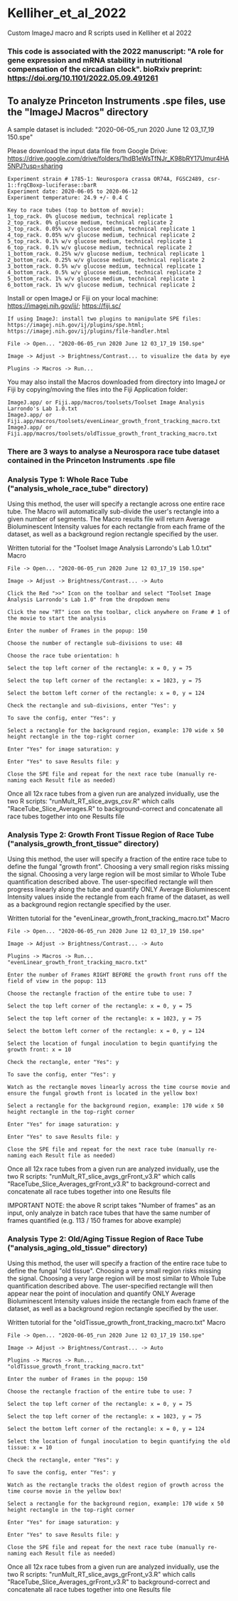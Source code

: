 # Kelliher_et_al_2022
Custom ImageJ macro and R scripts used in Kelliher et al 2022

### This code is associated with the 2022 manuscript: "A role for gene expression and mRNA stability in nutritional compensation of the circadian clock". bioRxiv preprint: https://doi.org/10.1101/2022.05.09.491261

## To analyze Princeton Instruments .spe files, use the "ImageJ Macros" directory

A sample dataset is included: "2020-06-05_run 2020 June 12 03_17_19 150.spe"

Please download the input data file from Google Drive: https://drive.google.com/drive/folders/1hdB1eWsTfNJr_K98bRY17Umur4HA5NPJ?usp=sharing

    Experiment strain # 1785-1: Neurospora crassa OR74A, FGSC2489, csr-1::frqCBoxp-luciferase::barR
    Experiment date: 2020-06-05 to 2020-06-12
    Experiment temperature: 24.9 +/- 0.4 C

    Key to race tubes (top to bottom of movie):
    1_top_rack. 0% glucose medium, technical replicate 1
    2_top_rack. 0% glucose medium, technical replicate 2
    3_top_rack. 0.05% w/v glucose medium, technical replicate 1
    4_top_rack. 0.05% w/v glucose medium, technical replicate 2
    5_top_rack. 0.1% w/v glucose medium, technical replicate 1
    6_top_rack. 0.1% w/v glucose medium, technical replicate 2
    1_bottom_rack. 0.25% w/v glucose medium, technical replicate 1
    2_bottom_rack. 0.25% w/v glucose medium, technical replicate 2
    3_bottom_rack. 0.5% w/v glucose medium, technical replicate 1
    4_bottom_rack. 0.5% w/v glucose medium, technical replicate 2
    5_bottom_rack. 1% w/v glucose medium, technical replicate 1
    6_bottom_rack. 1% w/v glucose medium, technical replicate 2

Install or open ImageJ or Fiji on your local machine: https://imagej.nih.gov/ij/; https://fiji.sc/

    If using ImageJ: install two plugins to manipulate SPE files: https://imagej.nih.gov/ij/plugins/spe.html; https://imagej.nih.gov/ij/plugins/file-handler.html

    File -> Open... "2020-06-05_run 2020 June 12 03_17_19 150.spe"
    
    Image -> Adjust -> Brightness/Contrast... to visualize the data by eye
    
    Plugins -> Macros -> Run...

You may also install the Macros downloaded from directory into ImageJ or Fiji by copying/moving the files into the Fiji Application folder:

    ImageJ.app/ or Fiji.app/macros/toolsets/Toolset Image Analysis Larrondo's Lab 1.0.txt
    ImageJ.app/ or Fiji.app/macros/toolsets/evenLinear_growth_front_tracking_macro.txt
    ImageJ.app/ or Fiji.app/macros/toolsets/oldTissue_growth_front_tracking_macro.txt
    
### There are 3 ways to analyse a Neurospora race tube dataset contained in the Princeton Instruments .spe file

### Analysis Type 1: Whole Race Tube ("analysis_whole_race_tube" directory)

Using this method, the user will specify a rectangle across one entire race tube. The Macro will automatically sub-divide the user's rectangle into a given number of segments. The Macro results file will return Average Bioluminescent Intensity values for each rectangle from each frame of the dataset, as well as a background region rectangle specified by the user.

Written tutorial for the "Toolset Image Analysis Larrondo's Lab 1.0.txt" Macro

    File -> Open... "2020-06-05_run 2020 June 12 03_17_19 150.spe"
    
    Image -> Adjust -> Brightness/Contrast... -> Auto
    
    Click the Red ">>" Icon on the toolbar and select "Toolset Image Analysis Larrondo's Lab 1.0" from the dropdown menu

    Click the new "RT" icon on the toolbar, click anywhere on Frame # 1 of the movie to start the analysis
    
    Enter the number of Frames in the popup: 150
    
    Choose the number of rectangle sub-divisions to use: 48
    
    Choose the race tube orientation: h
    
    Select the top left corner of the rectangle: x = 0, y = 75
    
    Select the top left corner of the rectangle: x = 1023, y = 75
    
    Select the bottom left corner of the rectangle: x = 0, y = 124
    
    Check the rectangle and sub-divisions, enter "Yes": y
    
    To save the config, enter "Yes": y
    
    Select a rectangle for the background region, example: 170 wide x 50 height rectangle in the top-right corner
    
    Enter "Yes" for image saturation: y
    
    Enter "Yes" to save Results file: y
    
    Close the SPE file and repeat for the next race tube (manually re-naming each Result file as needed)
    
Once all 12x race tubes from a given run are analyzed invidually, use the two R scripts: "runMult_RT_slice_avgs_csv.R" which calls "RaceTube_Slice_Averages.R" to background-correct and concatenate all race tubes together into one Results file

### Analysis Type 2: Growth Front Tissue Region of Race Tube ("analysis_growth_front_tissue" directory)

Using this method, the user will specify a fraction of the entire race tube to define the fungal "growth front". Choosing a very small region risks missing the signal. Choosing a very large region will be most similar to Whole Tube quantification described above. The user-specified rectangle will then progress linearly along the tube and quantify ONLY Average Bioluminescent Intensity values inside the rectangle from each frame of the dataset, as well as a background region rectangle specified by the user.

Written tutorial for the "evenLinear_growth_front_tracking_macro.txt" Macro

    File -> Open... "2020-06-05_run 2020 June 12 03_17_19 150.spe"
    
    Image -> Adjust -> Brightness/Contrast... -> Auto
    
    Plugins -> Macros -> Run... "evenLinear_growth_front_tracking_macro.txt"
    
    Enter the number of Frames RIGHT BEFORE the growth front runs off the field of view in the popup: 113
    
    Choose the rectangle fraction of the entire tube to use: 7
    
    Select the top left corner of the rectangle: x = 0, y = 75
    
    Select the top left corner of the rectangle: x = 1023, y = 75
    
    Select the bottom left corner of the rectangle: x = 0, y = 124
    
    Select the location of fungal inoculation to begin quantifying the growth front: x = 10
    
    Check the rectangle, enter "Yes": y
    
    To save the config, enter "Yes": y
    
    Watch as the rectangle moves linearly across the time course movie and ensure the fungal growth front is located in the yellow box!
    
    Select a rectangle for the background region, example: 170 wide x 50 height rectangle in the top-right corner
    
    Enter "Yes" for image saturation: y
    
    Enter "Yes" to save Results file: y
    
    Close the SPE file and repeat for the next race tube (manually re-naming each Result file as needed)
    
Once all 12x race tubes from a given run are analyzed invidually, use the two R scripts: "runMult_RT_slice_avgs_grFront_v3.R" which calls "RaceTube_Slice_Averages_grFront_v3.R" to background-correct and concatenate all race tubes together into one Results file

IMPORTANT NOTE: the above R script takes "Number of frames" as an input, only analyze in batch race tubes that have the same number of frames quantified (e.g. 113 / 150 frames for above example)

### Analysis Type 2: Old/Aging Tissue Region of Race Tube ("analysis_aging_old_tissue" directory)

Using this method, the user will specify a fraction of the entire race tube to define the fungal "old tissue". Choosing a very small region risks missing the signal. Choosing a very large region will be most similar to Whole Tube quantification described above. The user-specified rectangle will then appear near the point of inoculation and quantify ONLY Average Bioluminescent Intensity values inside the rectangle from each frame of the dataset, as well as a background region rectangle specified by the user.

Written tutorial for the "oldTissue_growth_front_tracking_macro.txt" Macro

    File -> Open... "2020-06-05_run 2020 June 12 03_17_19 150.spe"
    
    Image -> Adjust -> Brightness/Contrast... -> Auto
    
    Plugins -> Macros -> Run... "oldTissue_growth_front_tracking_macro.txt"
    
    Enter the number of Frames in the popup: 150
    
    Choose the rectangle fraction of the entire tube to use: 7
    
    Select the top left corner of the rectangle: x = 0, y = 75
    
    Select the top left corner of the rectangle: x = 1023, y = 75
    
    Select the bottom left corner of the rectangle: x = 0, y = 124
    
    Select the location of fungal inoculation to begin quantifying the old tissue: x = 10
    
    Check the rectangle, enter "Yes": y
    
    To save the config, enter "Yes": y
    
    Watch as the rectangle tracks the oldest region of growth across the time course movie in the yellow box!
    
    Select a rectangle for the background region, example: 170 wide x 50 height rectangle in the top-right corner
    
    Enter "Yes" for image saturation: y
    
    Enter "Yes" to save Results file: y
    
    Close the SPE file and repeat for the next race tube (manually re-naming each Result file as needed)
    
Once all 12x race tubes from a given run are analyzed invidually, use the two R scripts: "runMult_RT_slice_avgs_grFront_v3.R" which calls "RaceTube_Slice_Averages_grFront_v3.R" to background-correct and concatenate all race tubes together into one Results file

